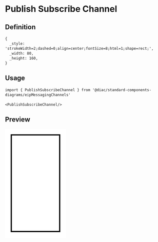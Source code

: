 # Publish Subscribe Channel

## Definition

```
{
  _style: 'strokeWidth=2;dashed=0;align=center;fontSize=8;html=1;shape=rect;',
  _width: 80,
  _height: 160,
}
```

## Usage

```
import { PublishSubscribeChannel } from '@diac/standard-components-diagrams/eipMessagingChannels'

<PublishSubscribeChannel/>
```

## Preview

<img src="./publish-subscribe-channel.png" width="200"/>
